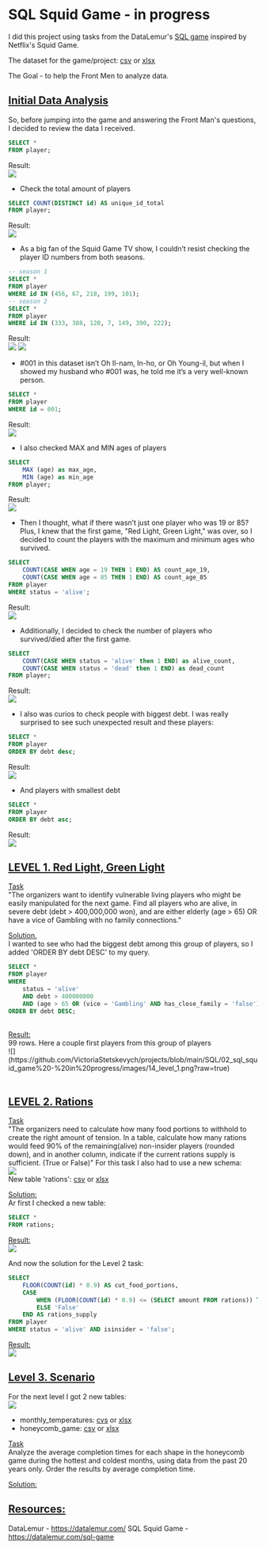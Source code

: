 # SQL Squid Game - in progress

I did this project using tasks from the DataLemur's [SQL game](https://datalemur.com/sql-game) inspired by Netflix's Squid Game. <br>

The dataset for the game/project: [csv](https://github.com/VictoriaStetskevych/projects/blob/main/SQL/02_sql_squid_game%20-%20in%20progress/player.csv) or [xlsx](https://github.com/VictoriaStetskevych/projects/blob/main/SQL/02_sql_squid_game%20-%20in%20progress/player.xlsx)<br>

The Goal - to help the Front Men to analyze data. <br>

## <u>Initial Data Analysis</u>  <br>

So, before jumping into the game and answering the Front Man's questions, I decided to review the data I received.<br>

```sql
SELECT *
FROM player;
```
Result:<br>
![](https://github.com/VictoriaStetskevych/projects/blob/main/SQL/02_sql_squid_game%20-%20in%20progress/images/04_data.png?raw=true)<br>

- Check the total amount of players<br>
```sql
SELECT COUNT(DISTINCT id) AS unique_id_total
FROM player;    
```
Result:<br>
![](https://github.com/VictoriaStetskevych/projects/blob/main/SQL/02_sql_squid_game%20-%20in%20progress/images/05_unique_id_total.png?raw=true)<br>

- As a big fan of the Squid Game TV show, I couldn’t resist checking the player ID numbers from both seasons.<br>
```sql
-- season 1
SELECT *
FROM player
WHERE id IN (456, 67, 218, 199, 101);
-- season 2
SELECT *
FROM player
WHERE id IN (333, 388, 120, 7, 149, 390, 222);    
```
Result:<br>
![](https://github.com/VictoriaStetskevych/projects/blob/main/SQL/02_sql_squid_game%20-%20in%20progress/images/06_season_1.png?raw=true)
![](https://github.com/VictoriaStetskevych/projects/blob/main/SQL/02_sql_squid_game%20-%20in%20progress/images/07_season_2.png?raw=true)<br>

- #001 in this dataset isn’t Oh Il-nam, In-ho, or Oh Young-il, but when I showed my husband who #001 was, he told me it’s a very well-known person. <br>
```sql
SELECT * 
FROM player 
WHERE id = 001;
```
Result:<br>
![](https://github.com/VictoriaStetskevych/projects/blob/main/SQL/02_sql_squid_game%20-%20in%20progress/images/08_player_001.png?raw=true)<br>

- I also checked MAX and MIN ages of players<br>
```sql
SELECT
	MAX (age) as max_age,
	MIN (age) as min_age
FROM player;
```
Result:<br>
![](https://github.com/VictoriaStetskevych/projects/blob/main/SQL/02_sql_squid_game%20-%20in%20progress/images/09_max_min_age.png?raw=true)<br>

- Then I thought, what if there wasn’t just one player who was 19 or 85? Plus, I knew that the first game, "Red Light, Green Light," was over, so I decided to count the players with the maximum and minimum ages who survived.<br>
```sql
SELECT 
    COUNT(CASE WHEN age = 19 THEN 1 END) AS count_age_19,
    COUNT(CASE WHEN age = 85 THEN 1 END) AS count_age_85
FROM player
WHERE status = 'alive';
```
Result:<br>
![](https://github.com/VictoriaStetskevych/projects/blob/main/SQL/02_sql_squid_game%20-%20in%20progress/images/10_max_min_age_alive.png?raw=true)<br>

- Additionally, I decided to check the number of players who survived/died after the first game.<br>
```sql
SELECT 
	COUNT(CASE WHEN status = 'alive' then 1 END) as alive_count,
	COUNT(CASE WHEN status = 'dead' then 1 END) as dead_count
FROM player;
```
Result:<br>
![](https://github.com/VictoriaStetskevych/projects/blob/main/SQL/02_sql_squid_game%20-%20in%20progress/images/11_first_game_survived_died.png?raw=true)<br>

- I also was curios to check people with biggest debt. I was really surprised to see such unexpected result and these players:<br>
```sql
SELECT * 
FROM player 
ORDER BY debt desc;
```
Result:<br>
![](https://github.com/VictoriaStetskevych/projects/blob/main/SQL/02_sql_squid_game%20-%20in%20progress/images/12_max_debt.png?raw=true)<br>

- And players with smallest debt<br>
```sql
SELECT * 
FROM player 
ORDER BY debt asc;
```
Result:<br>
![](https://github.com/VictoriaStetskevych/projects/blob/main/SQL/02_sql_squid_game%20-%20in%20progress/images/13_min_debt.png?raw=true)<br>

## <u>LEVEL 1. Red Light, Green Light</u>

<u>Task<br></u>
"The organizers want to identify vulnerable living players who might be easily manipulated for the next game. Find all players who are alive, in severe debt (debt > 400,000,000 won), and are either elderly (age > 65) OR have a vice of Gambling with no family connections."<br>

<u>Solution.<br></u>
I wanted to see who had the biggest debt among this group of players, so I added 'ORDER BY debt DESC' to my query.
```sql
SELECT *
FROM player
WHERE 
    status = 'alive'
    AND debt > 400000000
    AND (age > 65 OR (vice = 'Gambling' AND has_close_family = 'false'))
ORDER BY debt DESC;               
```
<br>
<u>Result:</u><br>
99 rows. Here a couple first players from this group of players<br>
![](https://github.com/VictoriaStetskevych/projects/blob/main/SQL/02_sql_squid_game%20-%20in%20progress/images/14_level_1.png?raw=true) <br>
<br>

## <u>LEVEL 2. Rations</u>

<u>Task<br></u>
"The organizers need to calculate how many food portions to withhold to create the right amount of tension. In a table, calculate how many rations would feed 90% of the remaining(alive) non-insider players (rounded down), and in another column, indicate if the current rations supply is sufficient. (True or False)"
For this task I also had to use a new schema:<br>
![](https://github.com/VictoriaStetskevych/projects/blob/main/SQL/02_sql_squid_game%20-%20in%20progress/images/15_new_schema.png?raw=true)<br>
New table 'rations': [csv]() or [xlsx]()<br>

<u>Solution:</u><br>
Ar first I checked a new table:
```sql
SELECT *
FROM rations;
```
<u>Result:<br></u>
![](https://github.com/VictoriaStetskevych/projects/blob/main/SQL/02_sql_squid_game%20-%20in%20progress/images/16_rations.png?raw=true)

And now the solution for the Level 2 task:
```sql
SELECT 
    FLOOR(COUNT(id) * 0.9) AS cut_food_portions,
    CASE
        WHEN (FLOOR(COUNT(id) * 0.9) <= (SELECT amount FROM rations)) THEN 'True'
        ELSE 'False'
    END AS rations_supply
FROM player
WHERE status = 'alive' AND isinsider = 'false';
```
<u>Result:</u><br>
![](https://github.com/VictoriaStetskevych/projects/blob/main/SQL/02_sql_squid_game%20-%20in%20progress/images/17_level_2.png?raw=true)


## <u>Level 3. Scenario </u>

For the next level I got 2 new tables:<br>
![](https://github.com/VictoriaStetskevych/projects/blob/main/SQL/02_sql_squid_game%20-%20in%20progress/images/18_level_3_new_schema.png)<br>
- monthly_temperatures: [cvs](https://github.com/VictoriaStetskevych/projects/blob/main/SQL/02_sql_squid_game%20-%20in%20progress/monthly_temperatures.csv) or [xlsx](https://github.com/VictoriaStetskevych/projects/blob/main/SQL/02_sql_squid_game%20-%20in%20progress/monthly_temperatures.xlsx)<br>
- honeycomb_game: [csv](https://github.com/VictoriaStetskevych/projects/blob/main/SQL/02_sql_squid_game%20-%20in%20progress/honeycomb_game.csv) or [xlsx](https://github.com/VictoriaStetskevych/projects/blob/main/SQL/02_sql_squid_game%20-%20in%20progress/honeycomb_game.xlsx)

<u>Task<br></u>
Analyze the average completion times for each shape in the honeycomb game during the hottest and coldest months, using data from the past 20 years only. Order the results by average completion time.<br>

<u>Solution:</u>






## <u>Resources:</u>

DataLemur - https://datalemur.com/
SQL Squid Game - https://datalemur.com/sql-game


